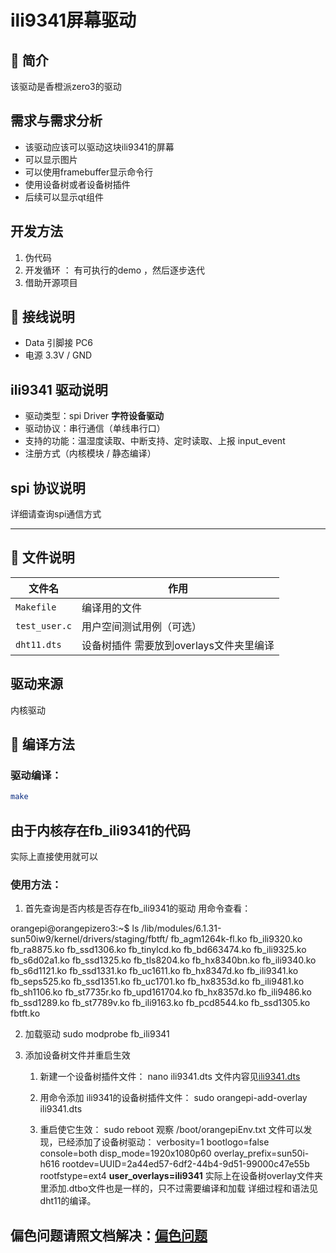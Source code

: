 # ili9341屏幕驱动

## 📌 简介

该驱动是香橙派zero3的驱动

## 需求与需求分析

- 该驱动应该可以驱动这块ili9341的屏幕
- 可以显示图片
- 可以使用framebuffer显示命令行
- 使用设备树或者设备树插件
- 后续可以显示qt组件

## 开发方法
1. 伪代码
2. 开发循环 ： 有可执行的demo ，然后逐步迭代
3. 借助开源项目

## 📎 接线说明


- Data 引脚接 PC6
- 电源 3.3V / GND


## ili9341 驱动说明
- 驱动类型：spi Driver  **字符设备驱动**
- 驱动协议：串行通信（单线串行口）
- 支持的功能：温湿度读取、中断支持、定时读取、上报 input_event 
- 注册方式（内核模块 / 静态编译）


## spi 协议说明
   详细请查询spi通信方式

---

## 📂 文件说明

| 文件名             | 作用                      |
|--------------------|---------------------------|
| `Makefile`         | 编译用的文件               |
| `test_user.c`      | 用户空间测试用例（可选）   |
| `dht11.dts`        | 设备树插件 需要放到overlays文件夹里编译    |   

## 驱动来源
 内核驱动


## 🧪 编译方法

### 驱动编译：

```bash
make
```

## 由于内核存在fb_ili9341的代码
   实际上直接使用就可以
### 使用方法：
   1. 首先查询是否内核是否存在fb_ili9341的驱动
   用命令查看：

   orangepi@orangepizero3:~$ ls /lib/modules/6.1.31-sun50iw9/kernel/drivers/staging/fbtft/
         fb_agm1264k-fl.ko  fb_ili9320.ko  fb_ra8875.ko   fb_ssd1306.ko  fb_tinylcd.ko
         fb_bd663474.ko     fb_ili9325.ko  fb_s6d02a1.ko  fb_ssd1325.ko  fb_tls8204.ko
         fb_hx8340bn.ko     fb_ili9340.ko  fb_s6d1121.ko  fb_ssd1331.ko  fb_uc1611.ko
         fb_hx8347d.ko      fb_ili9341.ko  fb_seps525.ko  fb_ssd1351.ko  fb_uc1701.ko
         fb_hx8353d.ko      fb_ili9481.ko  fb_sh1106.ko   fb_st7735r.ko  fb_upd161704.ko
         fb_hx8357d.ko      fb_ili9486.ko  fb_ssd1289.ko  fb_st7789v.ko
         fb_ili9163.ko      fb_pcd8544.ko  fb_ssd1305.ko  fbtft.ko



2. 加载驱动
   sudo modprobe fb_ili9341

3. 添加设备树文件并重启生效
      1. 新建一个设备树插件文件：
      nano ili9341.dts
      文件内容见[ili9341.dts](./ili9341.dts) 
      
      2. 用命令添加 ili9341的设备树插件文件：
      sudo orangepi-add-overlay ili9341.dts 


      3. 重启使它生效：
      sudo reboot
      观察 /boot/orangepiEnv.txt 文件可以发现，已经添加了设备树驱动：
      verbosity=1
      bootlogo=false
      console=both
      disp_mode=1920x1080p60
      overlay_prefix=sun50i-h616
      rootdev=UUID=2a44ed57-6df2-44b4-9d51-99000c47e55b
      rootfstype=ext4
      **user_overlays=ili9341**
      实际上在设备树overlay文件夹里添加.dtbo文件也是一样的，只不过需要编译和加载
      详细过程和语法见dht11的编译。


## 偏色问题请照文档解决：[偏色问题](./偏色问题.md)
